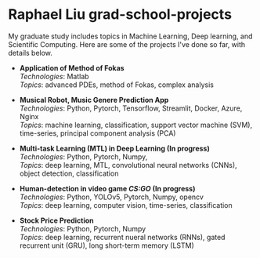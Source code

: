 # Raphael Liu grad-school-projects
My graduate study includes topics in Machine Learning, Deep learning, and Scientific Computing. Here are some of the projects I've done so far, with details below.
* **Application of Method of Fokas**<br>
  *Technologies*: Matlab<br>
  *Topics*: advanced PDEs, method of Fokas, complex analysis
  
* **Musical Robot, Music Genere Prediction App**<br>
  *Technologies*: Python, Pytorch, Tensorflow, Streamlit, Docker, Azure, Nginx<br>
  *Topics*: machine learning, classification, support vector machine (SVM), time-series, principal component analysis (PCA)
  
* **Multi-task Learning (MTL) in Deep Learning (In progress)**<br>
  *Technologies*: Python, Pytorch, Numpy, <br>
  *Topics*: deep learning, MTL, convolutional neural networks (CNNs), object detection, classification
  
* **Human-detection in video game *CS:GO* (In progress)**<br>
  *Technologies*: Python, YOLOv5, Pytorch, Numpy, opencv<br>
  *Topics*: deep learning, computer vision, time-series, classification
  
* **Stock Price Prediction**<br>
  *Technologies*: Python, Pytorch, Numpy<br>
  *Topics*: deep learning, recurrent nueral networks (RNNs), gated recurrent unit (GRU), long short-term memory (LSTM)
